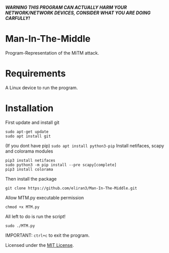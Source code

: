 ***WARNING THIS PROGRAM CAN ACTUALLY HARM YOUR NETWORK/NETWORK DEVICES, CONSIDER WHAT YOU ARE DOING CARFULLY!***

# Man-In-The-Middle
Program-Representation of the MiTM attack.

# Requirements
A Linux device to run the program.

# Installation
First update and install git
```
sudo apt-get update
sudo apt install git
```
(If you dont have pip) ``` sudo apt install python3-pip ```
Install netifaces, scapy and colorama modules
```
pip3 install netifaces
sudo python3 -m pip install --pre scapy[complete]
pip3 install colorama
```
Then install the package
```
git clone https://github.com/eliran3/Man-In-The-Middle.git
```
Allow MTM.py executable permission
```
chmod +x MTM.py
```
All left to do is run the script!
```
sudo ./MTM.py
```

IMPORTANT: ``` ctrl+c ``` to exit the program.

Licensed under the [MIT License](LICENSE).
